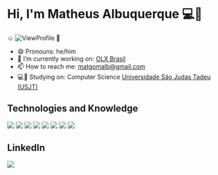 # Hi, I'm Matheus Albuquerque 💻👋

☺️ ![ViewProfile](https://komarev.com/ghpvc/?username=matgomalb&color=brightgreen) 🙈

- 😄 Pronouns: he/him
- 🔭 I’m currently working on: [OLX Brasil](https://www.olx.com.br)
- 📫 How to reach me: matgomalb@gmail.com
- 💻📝 Studying on: Computer Science [Universidade São Judas Tadeu (USJT)](https://www.usjt.br)

## Technologies and Knowledge
<p>
<img src="https://img.shields.io/badge/Salesforce-00A1E0?style=for-the-badge&logo=Salesforce&logoColor=white" >
<img src="https://img.shields.io/badge/Java-ED8B00?style=for-the-badge&logo=java&logoColor=white" >
<img src="https://img.shields.io/badge/npm-CB3837?style=for-the-badge&logo=npm&logoColor=white" >
<img src="https://img.shields.io/badge/Node.js-339933?style=for-the-badge&logo=nodedotjs&logoColor=white" >
<img src="https://img.shields.io/badge/MySQL-005C84?style=for-the-badge&logo=mysql&logoColor=white" >
<img src="https://img.shields.io/badge/TypeScript-007ACC?style=for-the-badge&logo=typescript&logoColor=white" >
<img src="https://img.shields.io/badge/JavaScript-323330?style=for-the-badge&logo=javascript&logoColor=F7DF1E" >
<img src="https://img.shields.io/badge/HTML5-E34F26?style=for-the-badge&logo=html5&logoColor=white" >
</p>

## LinkedIn
<a href="https://www.linkedin.com/in/matheus-albuquerque-06bb65176/"><img src="https://img.shields.io/badge/LinkedIn-0077B5?style=for-the-badge&logo=linkedin&logoColor=white" >
